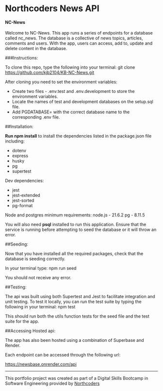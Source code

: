 # Northcoders News API

#### NC-News

Welcome to NC-News. This app runs a series of endpoints for a database called nc_news. The database is a collective of news topics, articles, comments and users. With the app, users can access, add to, update and delete content in the database.

###Instructions:

To clone this repo, type the following into your terminal: git clone https://github.com/kjb2104/KB-NC-News.git

After cloning you need to set the environment variables:

* Create two files - .env.test and .env.development to store the environment variables.
* Locate the names of test and development databases on the setup.sql file.
* Add PGDATABASE= with the correct database name to the corresponding .env file.

##Installation:

**Run npm install** to install the dependencies listed in the package.json file including:

* dotenv
* express
* husky
* pg
* supertest

Dev dependencies:
* jest
* jest-extended
* jest-sorted
* pg-format

Node and postgres minimum requirements:
node.js - 21.6.2
pg - 8.11.5

You will also need **psql** installed to run this application. Ensure that the service is running before attempting to seed the database or it will throw an error.

##Seeding:

Now that you have installed all the required packages, check that the database is seeding correctly.

In your terminal type: npm run seed

You should not receive any error.

##Testing:

The api was built using both Supertest and Jest to facilitate integration and unit testing. To test it locally, you can run the test suite by typing the following in your terminal: npm test 

This should run both the utils function tests for the seed file and the test suite for the app.

##Accessing Hosted api:

The app has also been hosted using a combination of Superbase and Render.

Each endpoint can be accessed through the following url:

https://newsbase.onrender.com/api






--- 

This portfolio project was created as part of a Digital Skills Bootcamp in Software Engineering provided by [Northcoders](https://northcoders.com/)

